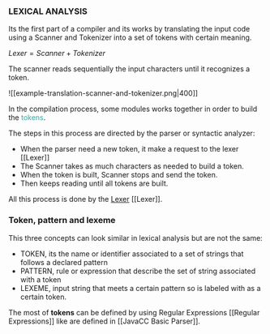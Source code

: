 
### LEXICAL ANALYSIS

Its the first part of a compiler and its works by translating the input code using a Scanner and Tokenizer into a set of tokens with certain meaning. 

$Lexer = Scanner + Tokenizer$

The scanner reads sequentially the input characters until it recognizes a token.


![[example-translation-scanner-and-tokenizer.png|400]]


In the compilation process, some modules works together in order to build the <span style="color:LightSeaGreen;">tokens</span>. 

The steps in this process are directed by the parser or syntactic analyzer: 

* When the parser need a new token, it make a request to the lexer [[Lexer]]
* The Scanner takes as much characters as needed to build a token. 
* When the token is built, Scanner stops and send the token. 
* Then keeps reading until all tokens are built. 

All this process is done by the <a href="./Lexer.md">Lexer</a> [[Lexer]]. 




### Token, pattern and lexeme

This three concepts can look similar in lexical analysis but are not the same: 

* TOKEN, its the name or identifier associated to a set of strings that follows a declared pattern
* PATTERN, rule or expression that describe the set of string associated with a token
* LEXEME, input string that meets a certain pattern so is labeled with as a certain token. 

The most of **tokens** can be defined by using Regular Expressions [[Regular Expressions]] like are defined in [[JavaCC Basic Parser]]. 